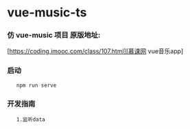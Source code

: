 # vue-music-ts

### 仿 vue-music 项目 原版地址: 
[https://coding.imooc.com/class/107.html][慕课网 vue音乐app]

### 启动

```
   npm run serve
```

### 开发指南

```
   1.监听data 
   
  
```

